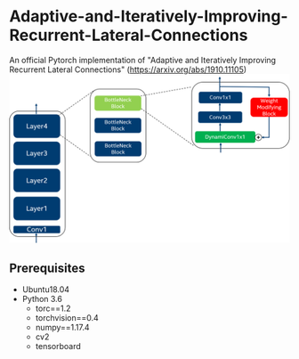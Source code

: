 # Adaptive-and-Iteratively-Improving-Recurrent-Lateral-Connections
An official Pytorch implementation of "Adaptive and Iteratively Improving Recurrent Lateral Connections" (https://arxiv.org/abs/1910.11105)
![Image description](BasicFeedback.png)
## Prerequisites
- Ubuntu18.04
- Python 3.6
  - torc==1.2
  - torchvision==0.4
  - numpy==1.17.4
  - cv2
  - tensorboard 
  


